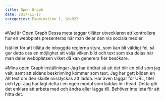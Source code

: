 ```yaml
---
title: Open Graph
date: 2017-11-17
categories: Examination 1, 1dv022
---
```

#Vad är Open Graph
Dessa meta taggar tillåter utvecklaren att kontrollera hur en webbplats presenteras när man delar den via sociala medier. 

Istället för att tillåta de inbyggda reglerna styra, som kan bli väldigt fel, så ger detta oss en möjlighet att välja vilken bild och text som ska delas när man delar webbplatsen vilket då kan generera fler besökare.

#Mina open Graph inställningar
Jag har ändrat så att det blir en bild som jag valt, samt att sidans beskrivning kommer som text. 
Jag har gett bilden en Alt text om den skulle misslyckas att ladda. Har även taggar för URL, titel och typ. Jag har lagt detta i en egen modul som laddas in i head. Detta gör det enklare att arbeta med och ändra eller lägga till. Behöver inte leta för att hitta det.
